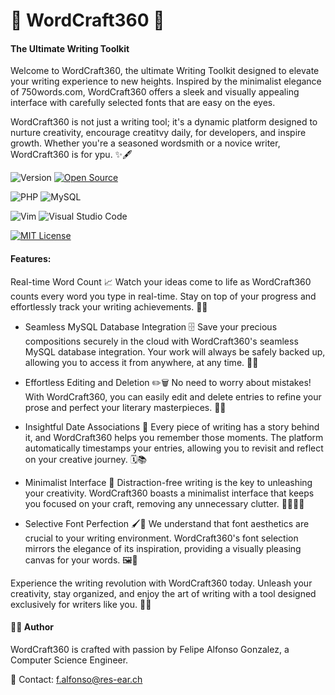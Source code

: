 # 🚀 WordCraft360 📝

#### The Ultimate Writing Toolkit

Welcome to WordCraft360, the ultimate Writing Toolkit designed to elevate your writing experience to new heights. Inspired by the minimalist elegance of 750words.com, WordCraft360 offers a sleek and visually appealing interface with carefully selected fonts that are easy on the eyes. 

WordCraft360 is not just a writing tool; it's a dynamic platform designed to nurture creativity, encourage creatitvy daily, for developers, and inspire growth. Whether you're a seasoned wordsmith or a novice writer, WordCraft360 is for ypu. ✨🖋️


![Version](https://img.shields.io/github/release/NymexData/WordCraft360.svg?style=flat&color=blue)
[![Open Source](https://badgen.net/badge/Open%20Source%20%3F/Yes%21/blue?icon=github)](https://github.com/Naereen/badges/)

![PHP](https://img.shields.io/badge/PHP-7.x-blue?logo=php)
![MySQL](https://img.shields.io/badge/MySQL-8.x-blue?logo=mysql)

![Vim](https://img.shields.io/badge/--019733?logo=vim)
![Visual Studio Code](https://img.shields.io/badge/--007ACC?logo=visual%20studio%20code&logoColor=ffffff) 

[![MIT License](https://img.shields.io/badge/License-MIT-blue.svg)](https://lbesson.mit-license.org/)

#### Features:

Real-time Word Count 📈
Watch your ideas come to life as WordCraft360 counts every word you type in real-time. Stay on top of your progress and effortlessly track your writing achievements. 🚀💡

- Seamless MySQL Database Integration 🗄️
Save your precious compositions securely in the cloud with WordCraft360's seamless MySQL database integration. Your work will always be safely backed up, allowing you to access it from anywhere, at any time. 💾🌐

- Effortless Editing and Deletion ✏️🗑️
No need to worry about mistakes! With WordCraft360, you can easily edit and delete entries to refine your prose and perfect your literary masterpieces. 🎨✨

- Insightful Date Associations 📅
Every piece of writing has a story behind it, and WordCraft360 helps you remember those moments. The platform automatically timestamps your entries, allowing you to revisit and reflect on your creative journey. 🗓️📚

- Minimalist Interface 🎯
Distraction-free writing is the key to unleashing your creativity. WordCraft360 boasts a minimalist interface that keeps you focused on your craft, removing any unnecessary clutter. 🧘‍♀️💆‍♂️

- Selective Font Perfection 🖌️🎨
We understand that font aesthetics are crucial to your writing environment. WordCraft360's font selection mirrors the elegance of its inspiration, providing a visually pleasing canvas for your words. 🖼️📜

Experience the writing revolution with WordCraft360 today. Unleash your creativity, stay organized, and enjoy the art of writing with a tool designed exclusively for writers like you. 🌟🚀

#### 👨‍💻 Author

WordCraft360 is crafted with passion by Felipe Alfonso Gonzalez, a Computer Science Engineer.

📧 Contact: f.alfonso@res-ear.ch

